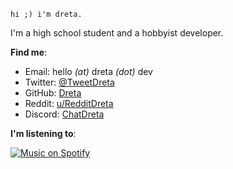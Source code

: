 ```
hi ;) i'm dreta.
```

I'm a high school student and a hobbyist developer.

**Find me**:
* Email: hello *(at)* dreta *(dot)* dev
* Twitter: [@TweetDreta](https://twitter.com/TweetDreta)
* GitHub: [Dreta](https://github.com/Dreta)
* Reddit: [u/RedditDreta](https://reddit.com/u/RedditDreta)
* Discord: [ChatDreta](https://discord.com/users/429946675012829184)

**I'm listening to**:

[![Music on Spotify](https://spotify-github-profile.vercel.app/api/view?uid=31tcenbwbrdz4kp5ytroswovjrqm&cover_image=true&theme=natemoo-re&show_offline=false&background_color=121212&interchange=false&bar_color=53b14f&bar_color_cover=false)](https://spotify-github-profile.vercel.app/api/view?uid=31tcenbwbrdz4kp5ytroswovjrqm&redirect=true)
